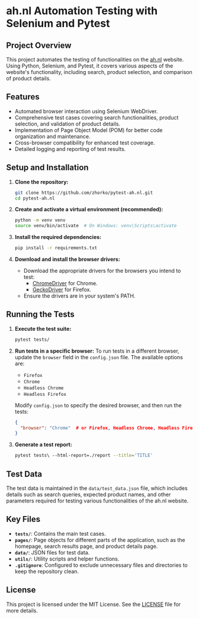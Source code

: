 # ah.nl Automation Testing with Selenium and Pytest

## Project Overview

This project automates the testing of functionalities on the [ah.nl](https://www.ah.nl/) website. Using Python, Selenium, and Pytest, it covers various aspects of the website's functionality, including search, product selection, and comparison of product details.

## Features

- Automated browser interaction using Selenium WebDriver.
- Comprehensive test cases covering search functionalities, product selection, and validation of product details.
- Implementation of Page Object Model (POM) for better code organization and maintenance.
- Cross-browser compatibility for enhanced test coverage.
- Detailed logging and reporting of test results.

## Setup and Installation

1. **Clone the repository:**
    ```bash
    git clone https://github.com/zhorko/pytest-ah.nl.git
    cd pytest-ah.nl
    ```

2. **Create and activate a virtual environment (recommended):**
    ```bash
    python -m venv venv
    source venv/bin/activate  # On Windows: venv\Scripts\activate
    ```

3. **Install the required dependencies:**
    ```bash
    pip install -r requirements.txt
    ```

4. **Download and install the browser drivers:**
    - Download the appropriate drivers for the browsers you intend to test:
        - [ChromeDriver](https://sites.google.com/a/chromium.org/chromedriver/downloads) for Chrome.
        - [GeckoDriver](https://github.com/mozilla/geckodriver/releases) for Firefox.
    - Ensure the drivers are in your system's PATH.

## Running the Tests

1. **Execute the test suite:**
    ```bash
    pytest tests/
    ```

2. **Run tests in a specific browser:**
    To run tests in a different browser, update the `browser` field in the `config.json` file. The available options are:

    - `Firefox`
    - `Chrome`
    - `Headless Chrome`
    - `Headless Firefox`

    Modify `config.json` to specify the desired browser, and then run the tests:
    ```json
    {
      "browser": "Chrome"  # or Firefox, Headless Chrome, Headless Firefox
    }
    ```

3. **Generate a test report:**
    ```bash
    pytest tests\ --html-report=./report --title='TITLE'
    ```

## Test Data

The test data is maintained in the `data/test_data.json` file, which includes details such as search queries, expected product names, and other parameters required for testing various functionalities of the ah.nl website.

## Key Files

- **`tests/`**: Contains the main test cases.
- **`pages/`**: Page objects for different parts of the application, such as the homepage, search results page, and product details page.
- **`data/`**: JSON files for test data.
- **`utils/`**: Utility scripts and helper functions.
- **`.gitignore`**: Configured to exclude unnecessary files and directories to keep the repository clean.

## License

This project is licensed under the MIT License. See the [LICENSE](LICENSE) file for more details.
